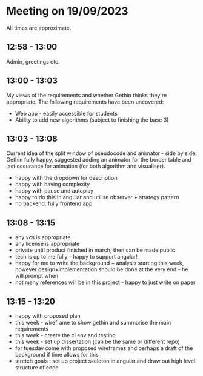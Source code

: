 # Meeting on 19/09/2023  
All times are approximate.
 
## 12:58 - 13:00 
 
Admin, greetings etc. 
 
## 13:00 - 13:03 
 
My views of the requirements and whether Gethin thinks they're appropriate. 
The following requirements have been uncovered: 
- Web app - easily accessible for students   
- Ability to add new algorithms (subject to finishing the base 3) 
 
## 13:03 - 13:08
 
Current idea of the split window of pseudocode and animator - side by side. Gethin fully happy, suggested adding an animator for the border table and last occurance for animation (for both algorithm and visualiser).  
 
- happy with the dropdown for description 
- happy with having complexity  
- happy with pause and autoplay   
- happy to do this in angular and utilise observer + strategy pattern  
- no backend, fully frontend app
 

## 13:08 - 13:15 
- any vcs is appropriate 
- any license is appropriate 
- private until product finished in march, then can be made public 
- tech is up to me fully - happy to support angular! 
- happy for me to write the background + analysis starting this week, however design+implementation should be done at the very end - he will prompt when 
- not many references will be in this project - happy to just write on paper 
 
  
## 13:15 - 13:20 
- happy with proposed plan 
- this week - wireframe to show gethin and summarise the main requirements 
- this week - create the ci env and testing 
- this week - set up dissertation (can be the same or different repo)
- for tuesday come with proposed wireframes and perhaps a draft of the background if time allows for this 
- stretch goals : set up project skeleton in angular and draw out high level structure of code
